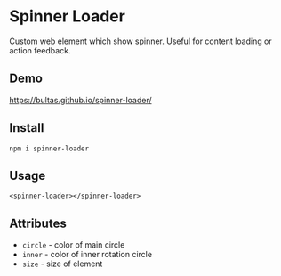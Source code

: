# Spinner Loader

Custom web element which show spinner. Useful for content loading or action feedback.

## Demo

https://bultas.github.io/spinner-loader/

## Install

```
npm i spinner-loader
```

## Usage

```
<spinner-loader></spinner-loader>
```

## Attributes

- `circle` - color of main circle
- `inner` - color of inner rotation circle
- `size` - size of element
